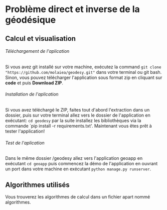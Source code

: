 # Problème direct et inverse de la géodésique
## Calcul et visualisation

###### Téléchargement de l'aplication
Si vous avez git installé sur votre machine, exécutez la command `git clone "https://github.com/molaiea/geodesy.git"` dans votre terminal ou git bash. Sinon, vous pouvez télécharger l'application sous format zip en cliquant sur **code** et puis **Download ZIP**.

###### Installation de l'aplication
Si vous avez téléchargé le ZIP, faites tout d'abord l'extraction dans un dossier, puis sur votre terminal allez vers le dossier de l'application en exécutant: `cd geodesy` par la suite installez les bibliothèques via la commande `pip install -r requirements.txt'. Maintenant vous êtes prêt à tester l'application!

###### Test de l'aplication
Dans le même dossier /geodesy allez vers l'application geoapp en exécutant `cd geoapp` puis commencez la démo de l'application en ouvrant un port dans votre machine en exécutant `python manage.py runserver`.


## Algorithmes utilisés
Vous trouverez les algorithmes de calcul dans un fichier apart nommé algorithmes.
